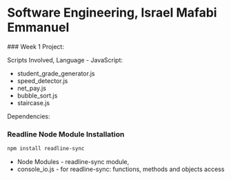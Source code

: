 <h1> Software Engineering, Israel Mafabi Emmanuel </h1>
### Week 1 Project:

Scripts Involved, Language - JavaScript:
- student_grade_generator.js
- speed_detector.js
- net_pay.js
- bubble_sort.js
- staircase.js

Dependencies:
### Readline Node Module Installation
```sh
npm install readline-sync
```
- Node Modules  - readline-sync module,
- console_io.js - for readline-sync: functions, methods and  objects access
